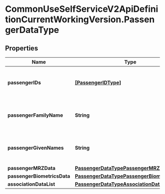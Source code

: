 # CommonUseSelfServiceV2ApiDefinitionCurrentWorkingVersion.PassengerDataType

## Properties
Name | Type | Description | Notes
------------ | ------------- | ------------- | -------------
**passengerIDs** | [**[PassengerIDType]**](PassengerIDType.md) | Can be a maximum of 2 IDs (client and provider). | [optional] 
**passengerFamilyName** | **String** | Passenger&#x27;s family name (last name or surname). | [optional] 
**passengerGivenNames** | **String** | Passenger&#x27;s given name (christian or first names). | [optional] 
**passengerMRZData** | [**PassengerDataTypePassengerMRZData**](PassengerDataTypePassengerMRZData.md) |  | [optional] 
**passengerBiometricsData** | [**PassengerDataTypePassengerBiometricsData**](PassengerDataTypePassengerBiometricsData.md) |  | [optional] 
**associationDataList** | [**PassengerDataTypeAssociationDataList**](PassengerDataTypeAssociationDataList.md) |  | [optional] 
